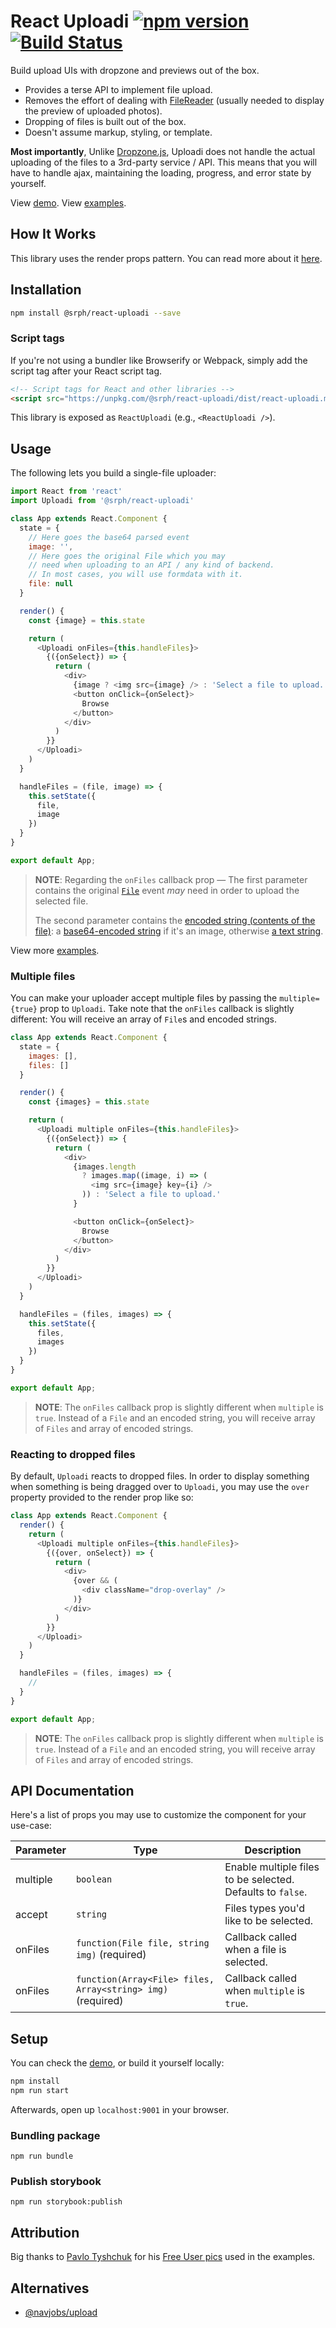 # React Uploadi [![npm version](https://img.shields.io/npm/v/@srph/react-uploadi.svg?style=flat-square)](https://npmjs.com/packages/@srph/react-uploadi) [![Build Status](https://img.shields.io/travis/srph/react-uploadi.svg?style=flat-square)](https://travis-ci.org/srph/react-uploadi?branch=master)
Build upload UIs with dropzone and previews out of the box.

- Provides a terse API to implement file upload.
- Removes the effort of dealing with [FileReader](https://developer.mozilla.org/en-US/docs/Web/API/FileReader) (usually needed to display the preview of uploaded photos).
- Dropping of files is built out of the box.
- Doesn't assume markup, styling, or template.

**Most importantly**, Unlike [Dropzone.js](http://www.dropzonejs.com/), Uploadi does not handle the actual uploading of the files to a 3rd-party service / API. This means that you will have to handle ajax, maintaining the loading, progress, and error state by yourself.

View [demo](https://react-uploadi.kierb.com/). View [examples](storybook/uploadi.js).

## How It Works
This library uses the render props pattern. You can read more about it [here](https://cdb.reacttraining.com/use-a-render-prop-50de598f11ce).

## Installation
```bash
npm install @srph/react-uploadi --save
```

### Script tags
If you're not using a bundler like Browserify or Webpack, simply add the script tag after your React script tag.

```html
<!-- Script tags for React and other libraries -->
<script src="https://unpkg.com/@srph/react-uploadi/dist/react-uploadi.min.js"></script>
```

This library is exposed as `ReactUploadi` (e.g., `<ReactUploadi />`).

## Usage
The following lets you build a single-file uploader:

```js
import React from 'react'
import Uploadi from '@srph/react-uploadi'

class App extends React.Component {
  state = {
    // Here goes the base64 parsed event
    image: '',
    // Here goes the original File which you may
    // need when uploading to an API / any kind of backend.
    // In most cases, you will use formdata with it.
    file: null
  }

  render() {
    const {image} = this.state

    return (
      <Uploadi onFiles={this.handleFiles}>
        {({onSelect}) => {
          return (
            <div>
              {image ? <img src={image} /> : 'Select a file to upload.'}
              <button onClick={onSelect}>
                Browse
              </button>
            </div>
          )
        }}
      </Uploadi>
    )
  }

  handleFiles = (file, image) => {
    this.setState({
      file,
      image
    })
  }
}

export default App;
```

> **NOTE**: Regarding the `onFiles` callback prop &mdash; The first parameter contains the original [`File`](https://developer.mozilla.org/en-US/docs/Web/API/File) event _may_ need in order to upload the selected file.
>
> The second parameter contains the [encoded string (contents of the file)](https://developer.mozilla.org/en-US/docs/Web/API/FileReader/result): a [base64-encoded string](https://developer.mozilla.org/en-US/docs/Web/API/FileReader/readAsDataURL) if it's an image, otherwise [a text string](https://developer.mozilla.org/en-US/docs/Web/API/FileReader/readAsText).

View more [examples](storybook/uploadi.js).

### Multiple files
You can make your uploader accept multiple files by passing the `multiple={true}` prop to `Uploadi`. Take note that the `onFiles` callback is slightly different: You will receive an array of `File`s and encoded strings.

```js
class App extends React.Component {
  state = {
    images: [],
    files: []
  }

  render() {
    const {images} = this.state

    return (
      <Uploadi multiple onFiles={this.handleFiles}>
        {({onSelect}) => {
          return (
            <div>
              {images.length
                ? images.map((image, i) => (
                  <img src={image} key={i} />
                )) : 'Select a file to upload.'
              }

              <button onClick={onSelect}>
                Browse
              </button>
            </div>
          )
        }}
      </Uploadi>
    )
  }

  handleFiles = (files, images) => {
    this.setState({
      files,
      images
    })
  }
}

export default App;
```

> **NOTE**: The `onFiles` callback prop is slightly different when `multiple` is `true`. Instead of a `File` and an encoded string, you will receive array of `Files` and array of encoded strings.

### Reacting to dropped files
By default, `Uploadi` reacts to dropped files. In order to display something when something is being dragged over to `Uploadi`, you may use the `over` property provided to the render prop like so:

```js
class App extends React.Component {
  render() {
    return (
      <Uploadi multiple onFiles={this.handleFiles}>
        {({over, onSelect}) => {
          return (
            <div>
              {over && (
                <div className="drop-overlay" />
              )}
            </div>
          )
        }}
      </Uploadi>
    )
  }

  handleFiles = (files, images) => {
    //
  }
}

export default App;
```

> **NOTE**: The `onFiles` callback prop is slightly different when `multiple` is `true`. Instead of a `File` and an encoded string, you will receive array of `Files` and array of encoded strings.

## API Documentation
Here's a list of props you may use to customize the component for your use-case:

| Parameter  | Type | Description |
| ----- | ---- | ----------- |
| multiple | `boolean` | Enable multiple files to be selected. Defaults to `false`. |
| accept | `string` | Files types you'd like to be selected. |
| onFiles | `function(File file, string img)` (required) | Callback called when a file is selected. |
| onFiles | `function(Array<File> files, Array<string> img)` (required) | Callback called when `multiple` is `true`. |

## Setup
You can check the [demo](https://react-uploadi.kierb.com/), or build it yourself locally:

```bash
npm install
npm run start
```

Afterwards, open up `localhost:9001` in your browser.

### Bundling package
```
npm run bundle
```

### Publish storybook
```
npm run storybook:publish
```

## Attribution
Big thanks to [Pavlo Tyshchuk](https://dribbble.com/pavlotyschuk) for his [Free User pics](https://dribbble.com/shots/1938508-Free-User-pics) used in the examples.

## Alternatives
- [@navjobs/upload](https://github.com/navjobs/upload)
